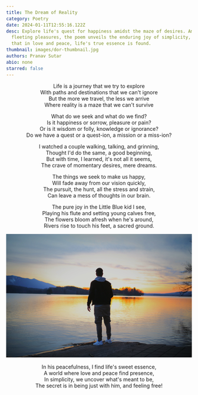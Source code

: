 ```yaml
---
title: The Dream of Reality
category: Poetry
date: 2024-01-11T12:55:16.122Z
desc: Explore life's quest for happiness amidst the maze of desires. Amid
  fleeting pleasures, the poem unveils the enduring joy of simplicity, revealing
  that in love and peace, life's true essence is found.
thumbnail: images/dor-thumbnail.jpg
authors: Pranav Sutar
abio: none
starred: false
---
```

<p style="text-align: center;align:center;">Life is a journey that we try to explore<br>
With paths and destinations that we can't ignore<br>
But the more we travel, the less we arrive<br>
Where reality is a maze that we can't survive</p>

<p style="text-align: center;align:center;">What do we seek and what do we find?<br>
Is it happiness or sorrow, pleasure or pain?<br>
Or is it wisdom or folly, knowledge or ignorance?<br>
Do we have a quest or a quest-ion, a mission or a miss-ion?</p>

<p style="text-align: center;align:center;">I watched a couple walking, talking, and grinning,<br>
Thought I'd do the same, a good beginning,<br>
But with time, I learned, it's not all it seems,<br>
The crave of momentary desires, mere dreams.</p>

<p style="text-align: center;align:center;">The things we seek to make us happy, <br>
Will fade away from our vision quickly, <br>
The pursuit, the hunt, all the stress and strain, <br>
Can leave a mess of thoughts in our brain.</p>

<p style="text-align: center;align:center;">The pure joy in the Little Blue kid I see,<br>
Playing his flute and setting young calves free,<br>
The flowers bloom afresh when he's around,<br>
Rivers rise to touch his feet, a sacred ground.</p>

![](images/dor-pic.jpg)

<p style="text-align: center;align:center;">In his peacefulness, I find life's sweet essence,<br>
A world where love and peace find presence,<br>
In simplicity, we uncover what's meant to be,<br>
The secret is in being just with him, and feeling free!</p>